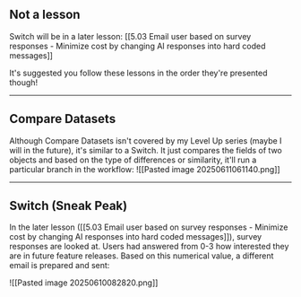 ## Not a lesson

Switch will be in a later lesson: [[5.03 Email user based on survey responses - Minimize cost by changing AI responses into hard coded messages]]

It's suggested you follow these lessons in the order they're presented though!

---

## Compare Datasets

Although Compare Datasets isn't covered by my Level Up series (maybe I will in the future), it's similar to a Switch. It just compares the fields of two objects and based on the type of differences or similarity, it'll run a particular branch in the workflow:
![[Pasted image 20250611061140.png]]

---

## Switch (Sneak Peak)

In the later lesson ([[5.03 Email user based on survey responses - Minimize cost by changing AI responses into hard coded messages]]), survey responses are looked at. Users had answered from 0-3 how interested they are in future feature releases. Based on this numerical value, a different email is prepared and sent:

![[Pasted image 20250610082820.png]]